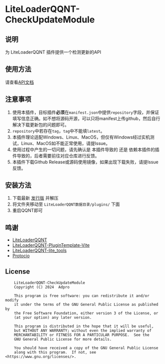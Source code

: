 # LiteLoaderQQNT-CheckUpdateModule

## 说明
为 LiteLoaderQQNT 插件提供一个检测更新的API

## 使用方法

请查看[API文档](./API.md)

## 注意事项
1. 使用本插件，目标插件**必须**在`manifest.json`中提供`repository`字段，并保证填写信息正确。如不想将源码开源，可以只将manifest上传github，然后自行解决下载更新包的问题即可。
2. `repository`中若存在`tag`，`tag`中不能填`latest`。
3. 本插件理论适配Windows、Linux、MacOS，但仅有Windows经过实机测试，Linux、MacOS如不能正常使用，请提Issue。
4. 使用过程中产生的一切问题，请先确认是 本插件导致的 还是 依赖本插件的插件导致的，后者需要前往对应仓库进行反馈。
5. 本插件下载Github Release或源码使用镜像，如果出现下载失败，请提Issue反馈。

## 安装方法
1. 下载最新 [发行版](https://github.com/adproqwq/LiteLoaderQQNT-CheckUpdateModule/releases) 并解压
2. 将文件夹移动至 `LiteLoaderQQNT数据目录/plugins/` 下面
3. 重启QQNT即可

## 鸣谢
* [LiteLoaderQQNT](https://github.com/LiteLoaderQQNT/LiteLoaderQQNT/)
* [LiteLoaderQQNT-PluginTemplate-Vite](https://github.com/MisaLiu/LiteLoaderQQNT-PluginTemplate-Vite/)
* [LiteLoaderQQNT-lite_tools](https://github.com/xiyuesaves/LiteLoaderQQNT-lite_tools/)
* [Protocio](https://github.com/PRO-2684/protocio/)

## License
```
    LiteLoaderQQNT-CheckUpdateModule
    Copyright (C) 2024  Adpro

    This program is free software: you can redistribute it and/or modify
    it under the terms of the GNU General Public License as published by
    the Free Software Foundation, either version 3 of the License, or
    (at your option) any later version.

    This program is distributed in the hope that it will be useful,
    but WITHOUT ANY WARRANTY; without even the implied warranty of
    MERCHANTABILITY or FITNESS FOR A PARTICULAR PURPOSE.  See the
    GNU General Public License for more details.

    You should have received a copy of the GNU General Public License
    along with this program.  If not, see <https://www.gnu.org/licenses/>.
```